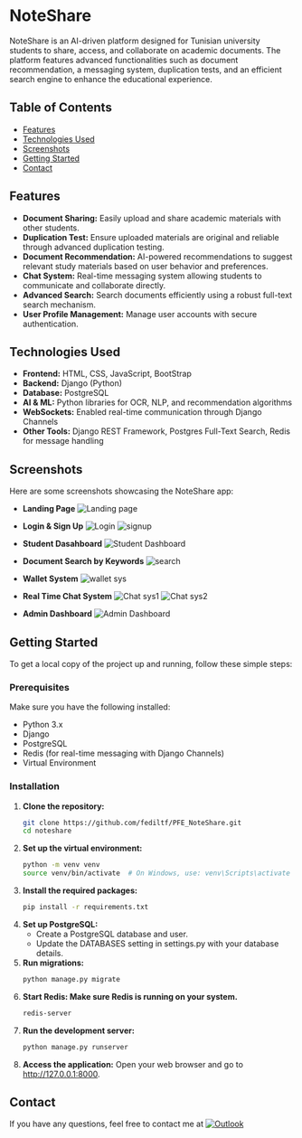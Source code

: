 # NoteShare
NoteShare is an AI-driven platform designed for Tunisian university students to share, access, and collaborate on academic documents. The platform features advanced functionalities such as document recommendation, a messaging system, duplication tests, and an efficient search engine to enhance the educational experience.

## Table of Contents
- [Features](#features)
- [Technologies Used](#technologies-used)
- [Screenshots](#screenshots)
- [Getting Started](#getting-started)
- [Contact](#contact)


## Features
- **Document Sharing:** Easily upload and share academic materials with other students.
- **Duplication Test:** Ensure uploaded materials are original and reliable through advanced duplication testing.
- **Document Recommendation:** AI-powered recommendations to suggest relevant study materials based on user behavior and preferences.
- **Chat System:** Real-time messaging system allowing students to communicate and collaborate directly.
- **Advanced Search:** Search documents efficiently using a robust full-text search mechanism.
- **User Profile Management:** Manage user accounts with secure authentication.

## Technologies Used
- **Frontend:** HTML, CSS, JavaScript, BootStrap
- **Backend:** Django (Python)
- **Database:** PostgreSQL
- **AI & ML:** Python libraries for OCR, NLP, and recommendation algorithms
- **WebSockets:** Enabled real-time communication through Django Channels
- **Other Tools:** Django REST Framework, Postgres Full-Text Search, Redis for message handling

## Screenshots
Here are some screenshots showcasing the NoteShare app:

- **Landing Page**
![Landing page](https://github.com/user-attachments/assets/6fc5192a-29f8-497c-bcb7-fd03a17c2b22)

- **Login & Sign Up**
![Login](https://github.com/user-attachments/assets/04b6f060-1453-47c7-bccf-80f3d588f730)
![signup](https://github.com/user-attachments/assets/9e073757-624d-4822-a64a-97f8aa99bebd)
- **Student Dasahboard**
![Student Dashboard](https://github.com/user-attachments/assets/c63b23e0-c4fb-4561-91f7-cc120649a07e)

- **Document Search by Keywords**
![search](https://github.com/user-attachments/assets/1c988dc8-075f-4274-8fd4-1ffa1ee6dd44)


- **Wallet System**
![wallet sys](https://github.com/user-attachments/assets/3766d301-3f86-4ff8-b2ef-48ab187492c2)

- **Real Time Chat System**
![Chat sys1](https://github.com/user-attachments/assets/0f92d431-739e-48b3-b58b-a42ab87f4c05)
![Chat sys2](https://github.com/user-attachments/assets/d1c4b3ee-a9fb-45de-98dd-90f434da27c8)

- **Admin Dashboard**
![Admin Dashboard](https://github.com/user-attachments/assets/5c6b88d9-f3ed-4d72-afea-e51f21d58af3)


## Getting Started

To get a local copy of the project up and running, follow these simple steps:

### Prerequisites
Make sure you have the following installed:
- Python 3.x
- Django
- PostgreSQL
- Redis (for real-time messaging with Django Channels)
- Virtual Environment

### Installation

1. **Clone the repository:**
   ```bash
   git clone https://github.com/fediltf/PFE_NoteShare.git
   cd noteshare
2. **Set up the virtual environment:**
   ```bash
   python -m venv venv
   source venv/bin/activate  # On Windows, use: venv\Scripts\activate
3. **Install the required packages:**
   ```bash
   pip install -r requirements.txt
4. **Set up PostgreSQL:**
   - Create a PostgreSQL database and user.
   - Update the DATABASES setting in settings.py with your database details.
5. **Run migrations:**
   ```bash
   python manage.py migrate
6. **Start Redis: Make sure Redis is running on your system.**
   ```bash
   redis-server

7. **Run the development server:**
    ```bash
    python manage.py runserver
8. **Access the application:** Open your web browser and go to http://127.0.0.1:8000.


## Contact
If you have any questions, feel free to contact me at 
[![Outlook](https://img.shields.io/badge/-outlook?style=social&logo=minutemailer&logoColor=blue&label=mohamedfedi.letaief%40eniso.u-sousse.tn&color=grey)](mailto:mohamedfedi.letaief@eniso.u-sousse.tn)
